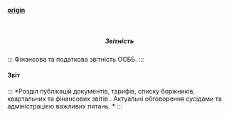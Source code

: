 #### [origin](https://osbb-gr-44.web.app/#/report)

<h5 align="center">
  <br>
  <div class="row flex-center"><div class="report-logo-200"></div></div>
  <br>
      Звітність
  <br>
</h5>



:::
Фінансова та податкова звітність ОСББ.
:::


#### Звіт

:::
*Розділ публікацій  документів, тарифів, списку боржників, квартальних та фінансових звітів .  Актуальні обговорення сусідами та адміністрацією важливих питань. *
:::
